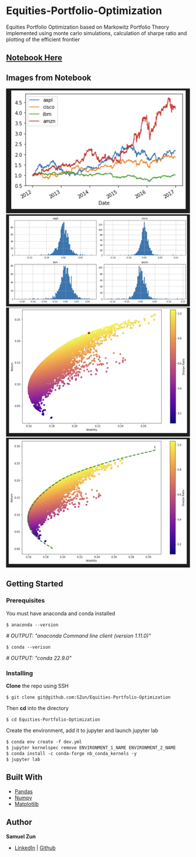 # Equities-Portfolio-Optimization
Equities Portfolio Optimization based on Markowitz Portfolio Theory implemented using monte carlo simulations, calculation of sharpe ratio and plotting of the efficient frontier

## [Notebook Here](https://github.com/SZun/Equities-Portfolio-Optimization/blob/main/Portfolio-Optimization.ipynb)

## Images from Notebook

![](./assets/data.png)
![](./assets/hist.png)
![](./assets/ef1.png)
![](./assets/ef2.png)

## Getting Started

### Prerequisites

You must have anaconda and conda installed

```
$ anaconda --version
```
*# OUTPUT: "anaconda Command line client (version 1.11.0)"*
```
$ conda --verison
```
*# OUTPUT: "conda 22.9.0"*


### Installing

**Clone** the repo using SSH

```
$ git clone git@github.com:SZun/Equities-Portfolio-Optimization
```

Then **cd** into the directory

```
$ cd Equities-Portfolio-Optimization
```

Create the environment, add it to jupyter and launch jupyter lab

```
$ conda env create -f dev.yml
$ jupyter kernelspec remove ENVIRONMENT_1_NAME ENVIRONMENT_2_NAME
$ conda install -c conda-forge nb_conda_kernels -y
$ jupyter lab
```

## Built With

- [Pandas](https://pandas.pydata.org/docs/#)
- [Numpy](https://numpy.org/)
- [Matplotlib](https://matplotlib.org/stable/index.html)

## Author

**Samuel Zun** 
- [LinkedIn](https://www.linkedin.com/in/szun/) | [Github](https://github.com/SZun)